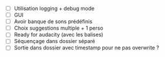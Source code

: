 - [ ] Utilisation logging + debug mode
- [ ] GUI
- [ ] Avoir banque de sons prédéfinis
- [ ] Choix suggestions multiple + 1 perso
- [ ] Ready for audacity (avec les balises)
- [ ] Séquençage dans dossier séparé
- [ ] Sortie dans dossier avec timestamp pour ne pas overwrite ?